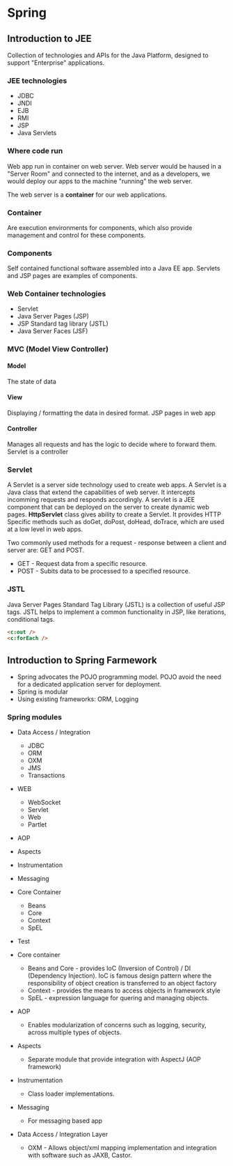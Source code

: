 # Spring

## Introduction to JEE

Collection of technologies and APIs for the Java Platform, designed to support "Enterprise" applications.

### JEE technologies
- JDBC
- JNDI
- EJB
- RMI
- JSP
- Java Servlets

### Where code run
Web app run in container on web server. Web server would be haused in a "Server Room" and connected to the internet,
and as a developers, we would deploy our apps to the machine "running" the web server.

The web server is a **container** for our web applications.

### Container
Are execution environments for components, which also provide management and control for these components.

### Components
Self contained functional software assembled into a Java EE app. Servlets and JSP pages are examples of components.

### Web Container technologies
- Servlet
- Java Server Pages (JSP)
- JSP Standard tag library (JSTL)
- Java Server Faces (JSF)

### MVC (Model View Controller)
#### Model
The state of data
#### View
Displaying / formatting the data in desired format. JSP pages in web app
#### Controller
Manages all requests and has the logic to decide where to forward them.
Servlet is a controller

### Servlet
A Servlet is a server side technology used to create web apps.
A Servlet is a Java class that extend the capabilities of web server.
It intercepts incomming requests and responds accordingly.
A servlet is a JEE component that can be deployed on the server to create dynamic web pages.
**HttpServlet** class gives ability to create a Servlet.
It provides HTTP Specific methods such as doGet, doPost, doHead, doTrace, which are used at a low level in web apps.

Two commonly used methods for a request - response between a client and server are: GET and POST.
- GET - Request data from a specific resource.
- POST - Subits data to be processed to a specified resource.

### JSTL
Java Server Pages Standard Tag Library (JSTL) is a collection of useful JSP tags.
JSTL helps to implement a common functionality in JSP, like iterations, conditional tags.
```html
<c:out />
<c:forEach />
```

## Introduction to Spring Farmework

- Spring advocates the POJO programming model. POJO avoid the need for a dedicated application server for deployment.
- Spring is modular
- Using existing frameworks: ORM, Logging

### Spring modules

- Data Access / Integration
    - JDBC
    - ORM
    - OXM
    - JMS
    - Transactions

- WEB
    - WebSocket
    - Servlet
    - Web
    - Partlet

- AOP
- Aspects
- Instrumentation
- Messaging

- Core Container
    - Beans
    - Core
    - Context
    - SpEL

- Test


- Core container
    - Beans and Core - provides IoC (Inversion of Control) / DI (Dependency Injection).
      IoC is famous design pattern where the responsibility of object creation is transferred to an object factory
    - Context - provides the means to access objects in framework style
    - SpEL - expression language for quering and managing objects.
- AOP
    - Enables modularization of concerns such as logging, security, across multiple types of objects.
- Aspects
    - Separate module that provide integration with AspectJ (AOP framework)
- Instrumentation
    - Class loader implementations.
- Messaging
    - For messaging based app
- Data Access / Integration Layer
    - OXM - Allows object/xml mapping implementation and integration with software such as JAXB, Castor.





























